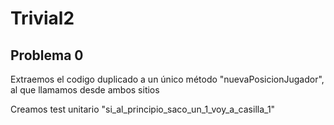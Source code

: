 # Trivial2

## Problema 0

Extraemos el codigo duplicado a un único método "nuevaPosicionJugador",
al que llamamos desde ambos sitios

Creamos test unitario "si_al_principio_saco_un_1_voy_a_casilla_1"